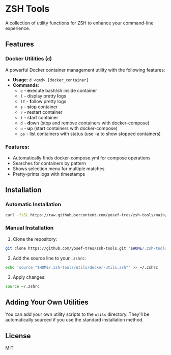 # ZSH Tools

A collection of utility functions for ZSH to enhance your command-line experience.

## Features

### Docker Utilities (`d`)

A powerful Docker container management utility with the following features:

- **Usage**: `d <cmd> [docker_container]`
- **Commands**:
  - `e` - **e**xecute bash/sh inside container
  - `l` - display pretty **l**ogs
  - `lf` - **f**ollow pretty logs
  - `s` - **s**top container
  - `r` - **r**estart container
  - `t` - s**t**art container
  - `d` - **d**own (stop and remove containers with docker-compose)
  - `u` - **u**p (start containers with docker-compose)
  - `ps` - list containers with status (use -a to show stopped containers)

### Features:
- Automatically finds docker-compose.yml for compose operations
- Searches for containers by pattern
- Shows selection menu for multiple matches
- Pretty-prints logs with timestamps

## Installation

### Automatic Installation

```bash
curl -fsSL https://raw.githubusercontent.com/yosef-tres/zsh-tools/main/install.zsh | zsh
```

### Manual Installation

1. Clone the repository:
```bash
git clone https://github.com/yosef-tres/zsh-tools.git "$HOME/.zsh-tools"
```

2. Add the source line to your `.zshrc`:
```bash
echo 'source "$HOME/.zsh-tools/utils/docker-utils.zsh"' >> ~/.zshrc
```

3. Apply changes:
```bash
source ~/.zshrc
```

## Adding Your Own Utilities

You can add your own utility scripts to the `utils` directory. They'll be automatically sourced if you use the standard installation method.

## License

MIT
